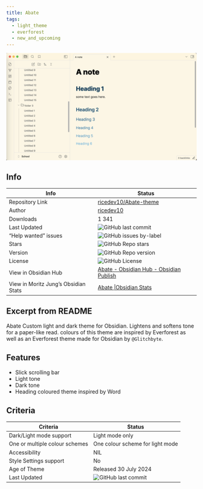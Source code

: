 ```yaml
---
title: Abate
tags:
  - light_theme
  - everforest
  - new_and_upcoming
---
```


![Abate Theme Screenshot](https://raw.githubusercontent.com/ricedev10/Abate-theme/refs/heads/master/Preview.png)

## Info

|Info|Status|
|---|---|
|Repository Link|[ricedev10/Abate-theme](https://github.com/ricedev10/Abate-theme)|
|Author|[ricedev10](https://github.com/ricedev10)|
|Downloads|1 341|
|Last Updated|![GitHub last commit](https://img.shields.io/github/last-commit/ricedev10/Abate-theme?color=573E7A&amp;label=last%20update&amp;logo=github&amp;style=for-the-badge)|
|“Help wanted” issues|![GitHub issues by-label](https://img.shields.io/github/issues/ricedev10/Abate-theme/help%20wanted?color=573E7A&amp;logo=github&amp;style=for-the-badge)|
|Stars|![GitHub Repo stars](https://img.shields.io/github/stars/ricedev10/Abate-theme?color=573E7A&amp;logo=github&amp;style=for-the-badge)|
|Version|![GitHub Repo version](https://img.shields.io/github/v/release/ricedev10/Abate-theme?color=573E7A&amp;logo=github&amp;style=for-the-badge&sort=semver)|
|License|![GitHub License](https://img.shields.io/github/license/ricedev10/Abate-theme?style=for-the-badge)|
|View in Obsidian Hub|[Abate \- Obsidian Hub \- Obsidian Publish](https://publish.obsidian.md/hub/02+-+Community+Expansions/02.05+All+Community+Expansions/Themes/Abate)|
|View in Moritz Jung’s Obsidian Stats|[Abate \|Obsidian Stats](https://www.moritzjung.dev/obsidian-stats/themes/abate/)|

## Excerpt from README

Abate Custom light and dark theme for Obsidian. Lightens and softens tone for a paper-like read. colours of this theme are inspired by Everforest as well as an Everforest theme made for Obsidian by `@Glitchbyte`.

## Features

- Slick scrolling bar
- Light tone
- Dark tone
- Heading coloured theme inspired by Word

## Criteria

|Criteria|Status|
|---|---|
|Dark/Light mode support|Light mode only|
|One or multiple colour schemes|One colour scheme for light mode|
|Accessibility|NIL|
|Style Settings support|No|
|Age of Theme|Released 30 July 2024|
|Last Updated|![GitHub last commit](https://img.shields.io/github/last-commit/ricedev10/Abate-theme?color=573E7A&amp;label=last%20update&amp;logo=github&amp;style=for-the-badge)|
